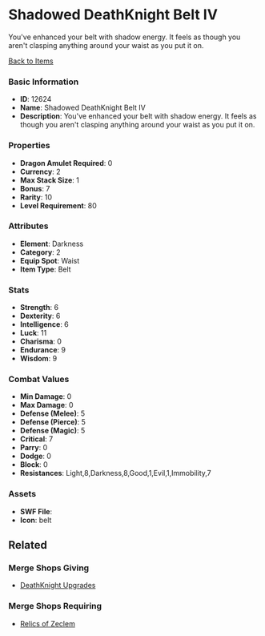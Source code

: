 # Shadowed DeathKnight Belt IV

You've enhanced your belt with shadow energy. It feels as though you aren't clasping anything around your waist as you put it on.

[Back to Items](../items.md)

### Basic Information

- **ID**: 12624
- **Name**: Shadowed DeathKnight Belt IV
- **Description**: You&#039;ve enhanced your belt with shadow energy. It feels as though you aren&#039;t clasping anything around your waist as you put it on.

### Properties

- **Dragon Amulet Required**: 0
- **Currency**: 2
- **Max Stack Size**: 1
- **Bonus**: 7
- **Rarity**: 10
- **Level Requirement**: 80

### Attributes

- **Element**: Darkness
- **Category**: 2
- **Equip Spot**: Waist
- **Item Type**: Belt

### Stats

- **Strength**: 6
- **Dexterity**: 6
- **Intelligence**: 6
- **Luck**: 11
- **Charisma**: 0
- **Endurance**: 9
- **Wisdom**: 9

### Combat Values

- **Min Damage**: 0
- **Max Damage**: 0
- **Defense (Melee)**: 5
- **Defense (Pierce)**: 5
- **Defense (Magic)**: 5
- **Critical**: 7
- **Parry**: 0
- **Dodge**: 0
- **Block**: 0
- **Resistances**: Light,8,Darkness,8,Good,1,Evil,1,Immobility,7

### Assets

- **SWF File**: 
- **Icon**: belt

## Related

### Merge Shops Giving

- [DeathKnight Upgrades](../merge-shops/210-deathknight-upgrades.md)

### Merge Shops Requiring

- [Relics of Zeclem](../merge-shops/341-relics-of-zeclem.md)

